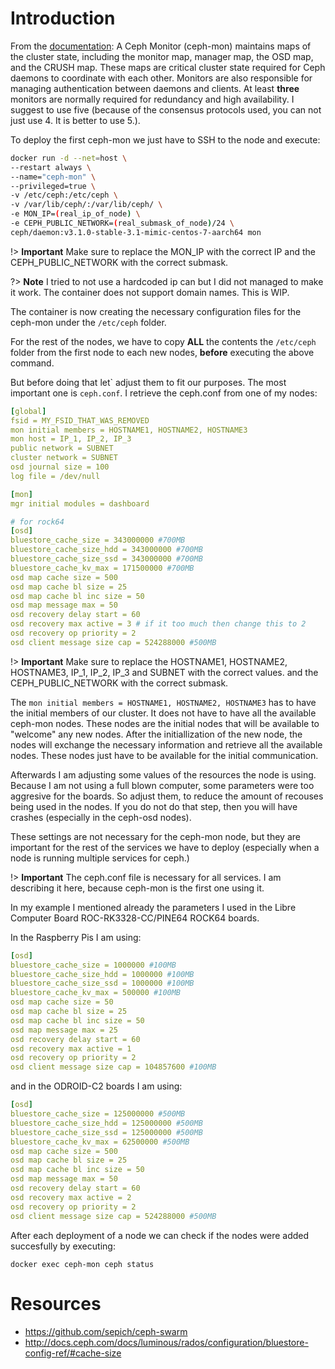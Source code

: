 # Introduction

From the [documentation](http://docs.ceph.com/docs/mimic/start/intro/):
A Ceph Monitor (ceph-mon) maintains maps of the cluster state, including
the monitor map, manager map, the OSD map, and the CRUSH map. These maps 
are critical cluster state required for Ceph daemons to coordinate with 
each other. Monitors are also responsible for managing authentication between
daemons and clients. At least **three** monitors are normally required for 
redundancy and high availability. I suggest to use five (because of the 
consensus protocols used, you can not just use 4. It is better to use 5.).

To deploy the first ceph-mon we just have to SSH to the node and execute:

```bash
docker run -d --net=host \
--restart always \
--name="ceph-mon" \
--privileged=true \
-v /etc/ceph:/etc/ceph \
-v /var/lib/ceph/:/var/lib/ceph/ \
-e MON_IP=(real_ip_of_node) \
-e CEPH_PUBLIC_NETWORK=(real_submask_of_node)/24 \
ceph/daemon:v3.1.0-stable-3.1-mimic-centos-7-aarch64 mon
```

!> **Important** Make sure to replace the MON_IP with the correct IP 
and the CEPH_PUBLIC_NETWORK with the correct submask.

?> **Note** I tried to not use a hardcoded ip can but I did not managed
to make it work. The container does not support domain names. This is WIP.

The container is now creating the necessary configuration files for the 
ceph-mon under the ```/etc/ceph``` folder.

For the rest of the nodes, we have to copy **ALL** the contents 
the ```/etc/ceph``` folder from the first node to each new nodes, 
**before** executing the above command.

But before doing that let` adjust them to fit our purposes.
The most important one is ```ceph.conf```. I retrieve the ceph.conf
from one of my nodes:

```yaml
[global]
fsid = MY_FSID_THAT_WAS_REMOVED
mon initial members = HOSTNAME1, HOSTNAME2, HOSTNAME3
mon host = IP_1, IP_2, IP_3
public network = SUBNET
cluster network = SUBNET
osd journal size = 100
log file = /dev/null

[mon]
mgr initial modules = dashboard

# for rock64
[osd]
bluestore_cache_size = 343000000 #700MB
bluestore_cache_size_hdd = 343000000 #700MB
bluestore_cache_size_ssd = 343000000 #700MB
bluestore_cache_kv_max = 171500000 #700MB
osd map cache size = 500
osd map cache bl size = 25
osd map cache bl inc size = 50
osd map message max = 50
osd recovery delay start = 60
osd recovery max active = 3 # if it too much then change this to 2
osd recovery op priority = 2
osd client message size cap = 524288000 #500MB 
```

!> **Important** Make sure to replace the HOSTNAME1, HOSTNAME2, HOSTNAME3,
IP_1, IP_2, IP_3 and SUBNET with the correct values.
and the CEPH_PUBLIC_NETWORK with the correct submask.

The ```mon initial members = HOSTNAME1, HOSTNAME2, HOSTNAME3``` has to have
the initial members of our cluster. It does not have to have all the 
available ceph-mon nodes. These nodes are the initial nodes that 
will be available to "welcome" any new nodes. After the initiallization
of the new node, the nodes will exchange the necessary information and 
retrieve all the available nodes. These nodes just have to be available 
for the initial communication.

Afterwards I am adjusting some values of the resources the node is using.
Because I am not using a full blown computer, some parameters were too 
aggresive for the boards. So adjust them, to reduce the amount of recouses
being used in the nodes. If you do not do that step, then you will have 
crashes (especially in the ceph-osd nodes).

These settings are not necessary for the ceph-mon node, but they are important
for the rest of the services we have to deploy (especially when a node is 
running multiple services for ceph.)

!> **Important** The ceph.conf file is necessary for all services. I am 
describing it here, because ceph-mon is the first one using it.

In my example I mentioned already the parameters I used in the 
Libre Computer Board ROC-RK3328-CC/PINE64 ROCK64 boards.

In the Raspberry Pis I am using:

```yaml
[osd]
bluestore_cache_size = 1000000 #100MB 
bluestore_cache_size_hdd = 1000000 #100MB 
bluestore_cache_size_ssd = 1000000 #100MB 
bluestore_cache_kv_max = 500000 #100MB 
osd map cache size = 50
osd map cache bl size = 25
osd map cache bl inc size = 50
osd map message max = 25
osd recovery delay start = 60
osd recovery max active = 1
osd recovery op priority = 2
osd client message size cap = 104857600 #100MB 
```

and in the ODROID-C2 boards I am using:

```yaml
[osd]
bluestore_cache_size = 125000000 #500MB 
bluestore_cache_size_hdd = 125000000 #500MB 
bluestore_cache_size_ssd = 125000000 #500MB 
bluestore_cache_kv_max = 62500000 #500MB 
osd map cache size = 500
osd map cache bl size = 25
osd map cache bl inc size = 50
osd map message max = 50
osd recovery delay start = 60
osd recovery max active = 2
osd recovery op priority = 2
osd client message size cap = 524288000 #500MB 
```

After each deployment of a node we can check if the nodes were 
added succesfully by executing:

```
docker exec ceph-mon ceph status
```


# Resources
* https://github.com/sepich/ceph-swarm
* http://docs.ceph.com/docs/luminous/rados/configuration/bluestore-config-ref/#cache-size

